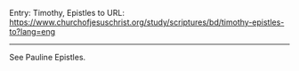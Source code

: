 Entry: Timothy, Epistles to
URL: https://www.churchofjesuschrist.org/study/scriptures/bd/timothy-epistles-to?lang=eng

---

See Pauline Epistles.
